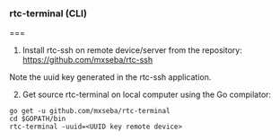### rtc-terminal (CLI)
===
1. Install rtc-ssh on remote device/server from the repository: https://github.com/mxseba/rtc-ssh

Note the uuid key generated in the rtc-ssh application.

2. Get source rtc-terminal on local computer using the Go compilator:
```
go get -u github.com/mxseba/rtc-terminal
cd $GOPATH/bin
rtc-terminal -uuid=<UUID key remote device>
```


